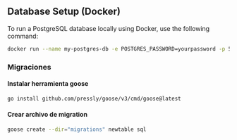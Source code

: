 
## Database Setup (Docker)

To run a PostgreSQL database locally using Docker, use the following command:

```bash
docker run --name my-postgres-db -e POSTGRES_PASSWORD=yourpassword -p 5432:5432 -d postgres:16
```



### Migraciones

#### Instalar herramienta goose

```bash
go install github.com/pressly/goose/v3/cmd/goose@latest
```

#### Crear archivo de migration 

```bash
goose create --dir="migrations" newtable sql
```